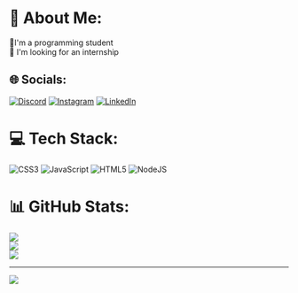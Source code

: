 # 💫 About Me:
🔭I'm a programming student<br>👯 I'm looking for an internship<br>


## 🌐 Socials:
[![Discord](https://img.shields.io/badge/Discord-%237289DA.svg?logo=discord&logoColor=white)](https://discord.gg/vitinho5761) [![Instagram](https://img.shields.io/badge/Instagram-%23E4405F.svg?logo=Instagram&logoColor=white)](https://instagram.com/https://www.instagram.com/victor.santoss_/) [![LinkedIn](https://img.shields.io/badge/LinkedIn-%230077B5.svg?logo=linkedin&logoColor=white)](https://linkedin.com/in/https://www.linkedin.com/in/victor-lima-485104217/) 



# 💻 Tech Stack:
![CSS3](https://img.shields.io/badge/css3-%231572B6.svg?style=for-the-badge&logo=css3&logoColor=white) ![JavaScript](https://img.shields.io/badge/javascript-%23323330.svg?style=for-the-badge&logo=javascript&logoColor=%23F7DF1E) ![HTML5](https://img.shields.io/badge/html5-%23E34F26.svg?style=for-the-badge&logo=html5&logoColor=white) ![NodeJS](https://img.shields.io/badge/node.js-6DA55F?style=for-the-badge&logo=node.js&logoColor=white)



# 📊 GitHub Stats:
![](https://github-readme-stats.vercel.app/api?username=Vitinho-Santos&theme=radical&hide_border=false&include_all_commits=true&count_private=true)<br/>
![](https://github-readme-streak-stats.herokuapp.com/?user=Vitinho-Santos&theme=radical&hide_border=false)<br/>
![](https://github-readme-stats.vercel.app/api/top-langs/?username=Vitinho-Santos&theme=radical&hide_border=false&include_all_commits=true&count_private=true&layout=compact)

---
[![](https://visitcount.itsvg.in/api?id=Vitinho-Santos&icon=0&color=0)](https://visitcount.itsvg.in)

  
